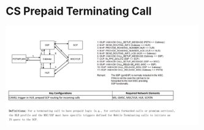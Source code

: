 # CS Prepaid Terminating Call

![CS Prepaid Terminating Call](images/CS%20Prepaid%20Terminating%20Call.png)